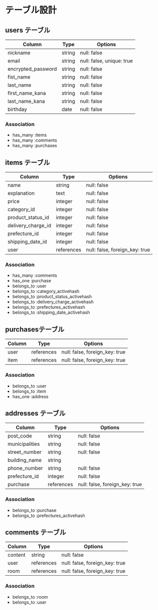 # テーブル設計

## users テーブル

| Column              | Type   | Options                   |
| ------------------- | ------ | ------------------------- |
| nickname            | string | null: false               |
| email               | string | null: false, unique: true |
| encrypted_password  | string | null: false               |
| fist_name           | string | null: false               |
| last_name           | string | null: false               |
| first_name_kana     | string | null: false               |
| last_name_kana      | string | null: false               |
| birthday            | date   | null: false               |

### Association
- has_many :items
- has_many :comments
- has_many :purchases



## items テーブル

| Column              | Type       | Options                        |
| ------------------- | ---------- | ------------------------------ |
| name                | string     | null: false                    |
| explanation         | text       | null: false                    |
| price               | integer    | null: false                    |
| category_id         | integer    | null: false                    |ActiveHash
| product_status_id   | integer    | null: false                    |ActiveHash
| delivery_charge_id  | integer    | null: false                    |ActiveHash
| prefecture_id       | integer    | null: false                    |ActiveHash
| shipping_date_id    | integer    | null: false                    |ActiveHash
| user                | references | null: false, foreign_key: true |

### Association
- has_many   :comments
- has_one    :purchase
- belongs_to :user
- belongs_to :category_activehash
- belongs_to :product_status_activehash
- belongs_to :delivery_charge_activehash
- belongs_to :prefectures_activehash
- belongs_to :shipping_date_activehash



## purchasesテーブル

| Column           | Type       | Options                        |
| ---------------- | ---------- | ------------------------------ |
| user             | references | null: false, foreign_key: true |
| item             | references | null: false, foreign_key: true |

### Association
- belongs_to :user
- belongs_to :item
- has_one    :address



## addresses テーブル

| Column           | Type       | Options                        |
| ---------------- | ---------- | ------------------------------ |
| post_code        | string     | null: false                    |
| municipalities   | string     | null: false                    |
| street_number    | string     | null: false                    |
| building_name    | string     |                                |
| phone_number     | string     | null: false                    |
| prefecture_id    | integer    | null: false                    |ActiveHash
| purchase         | references | null: false, foreign_key: true |

### Association
- belongs_to :purchase
- belongs_to :prefectures_activehash



## comments テーブル

| Column  | Type       | Options                        |
| ------- | ---------- | ------------------------------ |
| content | string     | null: false                    |
| user    | references | null: false, foreign_key: true |
| room    | references | null: false, foreign_key: true |

### Association
- belongs_to :room
- belongs_to :user



